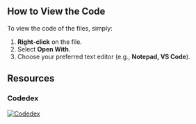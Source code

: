 ## How to View the Code  

To view the code of the files, simply:  

1. **Right-click** on the file.  
2. Select **Open With**.  
3. Choose your preferred text editor (e.g., **Notepad, VS Code**).  

## Resources  

### Codedex  

[![Codedex](images/406110864-20e13869-ece0-464f-99c6-c99b617f79ab.png)](https://www.codedex.io/)
